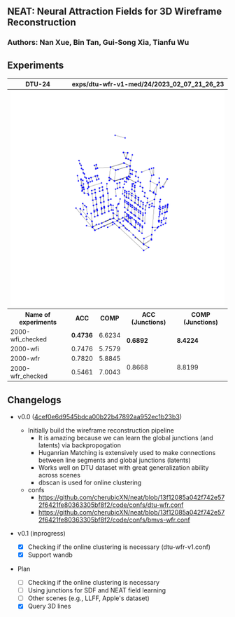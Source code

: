 ## NEAT: Neural Attraction Fields for 3D Wireframe Reconstruction

### Authors: Nan Xue, Bin Tan, Gui-Song Xia, Tianfu Wu

## Experiments

  <table>
    <tr>
        <th>DTU-24</th><th colspan="4">exps/dtu-wfr-v1-med/24/2023_02_07_21_26_23</th>
    </tr>
    <tr>
        <th colspan="5">
          <img src="exps/dtu-wfr-v1-med/24/2023_02_07_21_26_23/wireframes/2000-wfi_checked_record.gif" width="512" />
        </th>
    </tr>
    <tr>
      <th>Name of experiments</th>
      <th>ACC</th>
      <th>COMP</th>
      <th>ACC (Junctions)</th>
      <th>COMP (Junctions)</th>
    </tr>
    <tr>
    <td>2000-wfi_checked</td>
    <td><b>0.4736</b></td>
    <td>6.6234</td>
    <td rowspan="2"> <b>0.6892</b> </td>
    <td rowspan="2"> <b>8.4224</b> </td>
    </tr>
    <tr>
    <td>2000-wfi</td>
    <td>0.7476</td>
    <td>5.7579</td>
    </tr>
    <tr>
    <td>2000-wfr</td>
    <td>0.7820</td>
    <td>5.8845</td>
    <td rowspan="2"> 0.8668 </td>
    <td rowspan="2"> 8.8199 </td>
    </tr>
    <tr>
    <td>2000-wfr_checked</td>
    <td>0.5461</td>
    <td>7.0043</td>
    </tr>
  </table>

## Changelogs
- v0.0 ([4cef0e6d9545bdca00b22b47892aa952ec1b23b3](https://github.com/cherubicXN/neat/tree/4cef0e6d9545bdca00b22b47892aa952ec1b23b3))
  - Initially build the wireframe reconstruction pipeline 
    - It is amazing because we can learn the global junctions (and latents) via backpropogation
    - Huganrian Matching is extensively used to make connections between line segments and global junctions (latents)
    - Works well on DTU dataset with great generalization ability across scenes
    - dbscan is used for online clustering
  - confs
    - https://github.com/cherubicXN/neat/blob/13f12085a042f742e572f6421fe80363305bf8f2/code/confs/dtu-wfr.conf
    - https://github.com/cherubicXN/neat/blob/13f12085a042f742e572f6421fe80363305bf8f2/code/confs/bmvs-wfr.conf

- v0.1 (inprogress)
  - [x] Checking if the online clustering is necessary (dtu-wfr-v1.conf)
  - [x] Support wandb
- Plan
  - [ ] Checking if the online clustering is necessary
  - [ ] Using junctions for SDF and NEAT field learning
  - [ ] Other scenes (e.g., LLFF, Apple's dataset)
  - [x] Query 3D lines
